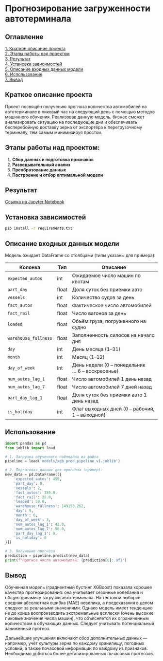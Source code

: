 # Прогнозирование загруженности автотерминала

## Оглавление
[1. Краткое описание проекта](#краткое-описание-проекта)  
[2. Этапы работы над проектом](#этапы-работы-над-проектом)  
[3. Результат](#результат)  
[4. Установка зависимостей](#установка-зависимостей)  
[5. Описание входных данных модели](#описание-входных-данных-модели)  
[6. Использование](#использование)  
[7. Вывод](#вывод)

## Краткое описание проекта

Проект посвящён получению прогноза количества автомобилей на автотерминале в пиковый час на следующий день с помощью методов машинного обучения. Реализовав данную модель, бизнес сможет анализировать ситуацию на последующие дни и обеспечивать бесперебойную доставку зерна от экспортёра к перегрузочному терминалу, тем самым минимизируя простои.

## Этапы работы над проектом:

1. **Сбор данных и подготовка признаков**
2. **Разведывательный анализ**
3. **Преобразование данных**
4. **Построение и отбор оптимальной модели**

## Результат
[Ссылка на Jupyter Notebook](https://github.com/postvlone/autoterminal_project/blob/main/prt.ipynb)

## Установка зависимостей

```bash
pip install -r requirements.txt
```

## Описание входных данных модели

Модель ожидает DataFrame со столбцами (типы указаны для примера):

| Колонка              | Тип   | Описание                                        |
| -------------------- | ----- | ----------------------------------------------- |
| `expected_autos`     | int   | Ожидаемое число машин по квотам                 |
| `part_day`           | float | Доля суток без приемки авто                     |
| `vessels`            | int   | Количество судов за день                        |
| `fact_autos`         | float | Фактическое число автомобилей                   |
| `fact_rail`          | float | Число вагонов за день                           |
| `loaded`             | float | Объём груза, погруженного на судно              |
| `warehouse_fullness` | float | Заполненность силосов на начало дня             |
| `day`                | int   | День месяца (1–31)                              |
| `month`              | int   | Месяц (1–12)                                    |
| `day_of_week`        | int   | День недели (0 – понедельник … 6 – воскресенье) |
| `num_autos_lag_1`    | float | Число автомобилей 1 день назад                  |
| `num_autos_lag_7`    | float | Число автомобилей 7 дней назад                  |
| `part_day_lag_1`     | float | Доля суток без приемки авто 1 день назад        |
| `is_holiday`         | int   | Флаг выходных дней (0 – рабочий, 1 – выходной)  |

## Использование

```python
import pandas as pd
from joblib import load

# 1. Загрузка обученного пайплайна из файла
pipeline = load('models/xgb_prod_pipeline_v1.joblib')

# 2. Подготовка данных для прогноза (пример):
new_data = pd.DataFrame([{
    'expected_autos': 455,
    'part_day': 0,
    'vessels': 2,
    'fact_autos': 359.0,
    'fact_rail': 28.0,
    'loaded': 50.0,
    'warehouse_fullness': 149153.262,
    'day': 9,
    'month': 6,
    'day_of_week': 3,
    'num_autos_lag_1': 42.0,
    'num_autos_lag_7': 50.0,
    'part_day_lag_1': 0,
    'is_holiday': 0
}])

# 3. Получение прогноза
prediction = pipeline.predict(new_data)
print(f"Прогноз числа автомобилей: {prediction[0]:.0f}")
```

## Вывод

Обученная модель (градиентный бустинг XGBoost) показала хорошее качество прогнозирования: она учитывает сезонные колебания и общую динамику загрузки автотерминала. На тестовой выборке средняя абсолютная ошибка (MAE) невелика, а предсказания в целом следуют за реальными значениями. Однако модель имеет тенденцию не до конца воспроизводить экстремальные всплески (очень высокие пиковые значения числа машин), что объясняется их ограниченным количеством в обучающих данных. Следует учитывать потенциальный заниженный прогноз.

Дальнейшие улучшения включают сбор дополнительных данных — например, учёт культуры зерна по каждому хранилищу, погодных условий, а также почасовой информации по каждому из признаков. Необходимо добиться более детализированных почасовых прогнозов.

